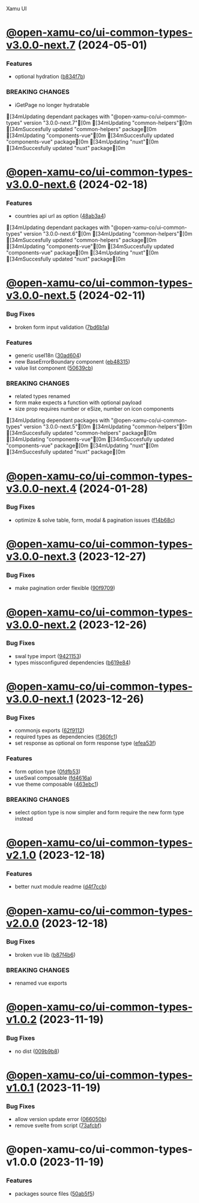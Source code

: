 Xamu UI

# [@open-xamu-co/ui-common-types-v3.0.0-next.7](https://github.com/xamu-co/ui/compare/@open-xamu-co/ui-common-types-v3.0.0-next.6...@open-xamu-co/ui-common-types-v3.0.0-next.7) (2024-05-01)


### Features

* optional hydration ([b834f7b](https://github.com/xamu-co/ui/commit/b834f7b02d4a4b3ad477343cb9475237d8dc1917))


### BREAKING CHANGES

* iGetPage no longer hydratable





[34mUpdating dependant packages with "@open-xamu-co/ui-common-types" version "3.0.0-next.7"[0m
[34mUpdating "common-helpers"[0m
[34mSuccesfully updated "common-helpers" package[0m
[34mUpdating "components-vue"[0m
[34mSuccesfully updated "components-vue" package[0m
[34mUpdating "nuxt"[0m
[34mSuccesfully updated "nuxt" package[0m

# [@open-xamu-co/ui-common-types-v3.0.0-next.6](https://github.com/xamu-co/ui/compare/@open-xamu-co/ui-common-types-v3.0.0-next.5...@open-xamu-co/ui-common-types-v3.0.0-next.6) (2024-02-18)


### Features

* countries api url as option ([48ab3a4](https://github.com/xamu-co/ui/commit/48ab3a4fab08117944aeac0475ab31a6f98712c7))





[34mUpdating dependant packages with "@open-xamu-co/ui-common-types" version "3.0.0-next.6"[0m
[34mUpdating "common-helpers"[0m
[34mSuccesfully updated "common-helpers" package[0m
[34mUpdating "components-vue"[0m
[34mSuccesfully updated "components-vue" package[0m
[34mUpdating "nuxt"[0m
[34mSuccesfully updated "nuxt" package[0m

# [@open-xamu-co/ui-common-types-v3.0.0-next.5](https://github.com/xamu-co/ui/compare/@open-xamu-co/ui-common-types-v3.0.0-next.4...@open-xamu-co/ui-common-types-v3.0.0-next.5) (2024-02-11)


### Bug Fixes

* broken form input validation ([7bd6b1a](https://github.com/xamu-co/ui/commit/7bd6b1a5566db0647c93c7acc63bd4cf1f26cd99))


### Features

* generic useI18n ([30ad604](https://github.com/xamu-co/ui/commit/30ad6044fd2523264a76b1607019daca29120d55))
* new BaseErrorBoundary component ([eb48315](https://github.com/xamu-co/ui/commit/eb48315c8e6de8989406f3d249771a7921ea2abf))
* value list component ([50639cb](https://github.com/xamu-co/ui/commit/50639cbb9e26cbc68c1912975a22dbfeead41dc3))


### BREAKING CHANGES

* related types renamed
* form make expects a function with optional payload
* size prop requires number or eSize, number on icon components





[34mUpdating dependant packages with "@open-xamu-co/ui-common-types" version "3.0.0-next.5"[0m
[34mUpdating "common-helpers"[0m
[34mSuccesfully updated "common-helpers" package[0m
[34mUpdating "components-vue"[0m
[34mSuccesfully updated "components-vue" package[0m
[34mUpdating "nuxt"[0m
[34mSuccesfully updated "nuxt" package[0m

# [@open-xamu-co/ui-common-types-v3.0.0-next.4](https://github.com/xamu-co/ui/compare/@open-xamu-co/ui-common-types-v3.0.0-next.3...@open-xamu-co/ui-common-types-v3.0.0-next.4) (2024-01-28)


### Bug Fixes

* optimize & solve table, form, modal & pagination issues ([f14b68c](https://github.com/xamu-co/ui/commit/f14b68cda4b3a9c99b1374245c544d0138671a8a))

# [@open-xamu-co/ui-common-types-v3.0.0-next.3](https://github.com/xamu-co/ui/compare/@open-xamu-co/ui-common-types-v3.0.0-next.2...@open-xamu-co/ui-common-types-v3.0.0-next.3) (2023-12-27)


### Bug Fixes

* make pagination order flexible ([90f9709](https://github.com/xamu-co/ui/commit/90f970934fdd186e102f68dab16d5808f81f5770))

# [@open-xamu-co/ui-common-types-v3.0.0-next.2](https://github.com/xamu-co/ui/compare/@open-xamu-co/ui-common-types-v3.0.0-next.1...@open-xamu-co/ui-common-types-v3.0.0-next.2) (2023-12-26)


### Bug Fixes

* swal type import ([9421153](https://github.com/xamu-co/ui/commit/9421153a152f69c5b3c36cdf76a133f691030708))
* types missconfigured dependencies ([b619e84](https://github.com/xamu-co/ui/commit/b619e8455818750b7a0d8ebfe50f7289728b9319))

# [@open-xamu-co/ui-common-types-v3.0.0-next.1](https://github.com/xamu-co/ui/compare/@open-xamu-co/ui-common-types-v2.1.0...@open-xamu-co/ui-common-types-v3.0.0-next.1) (2023-12-26)


### Bug Fixes

* commonjs exports ([62f9112](https://github.com/xamu-co/ui/commit/62f9112259db263b3475f10df535bdd7b2d21987))
* required types as dependencies ([f360fc1](https://github.com/xamu-co/ui/commit/f360fc17446208a9a5e045dc56ff43bc207d5580))
* set response as optional on form response type ([efea53f](https://github.com/xamu-co/ui/commit/efea53fed52b457af858d3ec7cb4db98a3781e04))


### Features

* form option type ([0fdfb53](https://github.com/xamu-co/ui/commit/0fdfb53640f02138f9a48e36ce10552dc1d7ade5))
* useSwal composable ([fd4616a](https://github.com/xamu-co/ui/commit/fd4616a62e61b1bf23d1f566b2269331d8bfac68))
* vue theme composable ([463ebc1](https://github.com/xamu-co/ui/commit/463ebc19da06dfff9060421b228bcb1aca584afc))


### BREAKING CHANGES

* select option type is now simpler and form require the new form type instead

# [@open-xamu-co/ui-common-types-v2.1.0](https://github.com/xamu-co/ui/compare/@open-xamu-co/ui-common-types-v2.0.0...@open-xamu-co/ui-common-types-v2.1.0) (2023-12-18)


### Features

* better nuxt module readme ([d4f7ccb](https://github.com/xamu-co/ui/commit/d4f7ccbac943f14ddb2148804902eda58380d68c))

# [@open-xamu-co/ui-common-types-v2.0.0](https://github.com/xamu-co/ui/compare/@open-xamu-co/ui-common-types-v1.0.2...@open-xamu-co/ui-common-types-v2.0.0) (2023-12-18)


### Bug Fixes

* broken vue lib ([b87f4b6](https://github.com/xamu-co/ui/commit/b87f4b658a627e22f504e069804ff89b0cbdb573))


### BREAKING CHANGES

* renamed vue exports

# [@open-xamu-co/ui-common-types-v1.0.2](https://github.com/xamu-co/ui/compare/@open-xamu-co/ui-common-types-v1.0.1...@open-xamu-co/ui-common-types-v1.0.2) (2023-11-19)


### Bug Fixes

* no dist ([009b9b8](https://github.com/xamu-co/ui/commit/009b9b84dc4d29dc4ba558d6fc7bcad84acbf663))

# [@open-xamu-co/ui-common-types-v1.0.1](https://github.com/xamu-co/ui/compare/@open-xamu-co/ui-common-types-v1.0.0...@open-xamu-co/ui-common-types-v1.0.1) (2023-11-19)


### Bug Fixes

* allow version update error ([066050b](https://github.com/xamu-co/ui/commit/066050bbc18b9d840a5530aaa152ce2ad5dc0e10))
* remove svelte from script ([73afcbf](https://github.com/xamu-co/ui/commit/73afcbfdaf79cd7a6e572e499b2f977f70d2d768))

# @open-xamu-co/ui-common-types-v1.0.0 (2023-11-19)


### Features

* packages source files ([50ab5f5](https://github.com/xamu-co/ui/commit/50ab5f594d8a1c0faeb4fcb95704986eeab19680))
